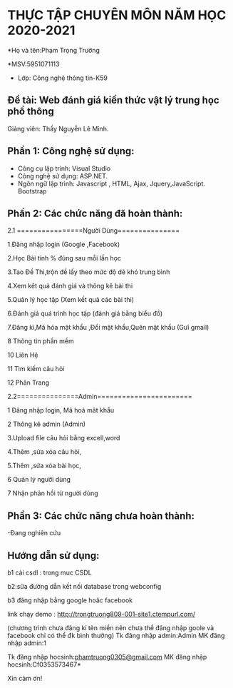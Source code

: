 # THỰC TẬP CHUYÊN MÔN NĂM HỌC 2020-2021
*Họ và tên:Phạm Trọng Trường

*MSV:5951071113     
* Lớp: Công nghệ thông tin-K59

## Đề tài: Web đánh giá kiến thức vật lý trung học phổ thông
Giảng viên: Thầy Nguyễn Lê Minh. 

## Phần 1: Công nghệ sử dụng:
-	Công cụ lập trình: Visual Studio
-	Công nghệ sử dụng: ASP.NET.
-	Ngôn ngữ lập trình:  Javascript , HTML, Ajax, Jquery,JavaScript. Bootstrap

## Phần 2: Các chức năng đã hoàn thành:
2.1 ================Người Dùng===============

1.Đăng nhập login (Google ,Facebook) 

2.Học Bài tính % đúng sau mỗi lần học

3.Tao Đề Thi,trộn đề lấy theo mức độ dẽ khó trung bình 

4.Xem kêt quả đánh giá và thông kê bài thi

5.Quản lý học tập (Xem kết quả các bài thi)

6.Đánh giá quá trình học tập (đánh giá bằng biểu đồ)

7.Đăng kí,Mã hóa mật khẩu ,Đổi mật khẩu,Quên mật khẩu (Gưỉ gmail)  

8 Thông tin phần mềm

10 Liên Hệ

11 Tìm kiếm câu hỏi

12 Phân Trang 

2.2===============Admin=======================

1 Đăng nhập login, Mã hoá mât khẩu

2 Thông kê admin (Admin)

3.Upload file câu hỏi bằng excell,word 

4.Thêm ,sửa xóa câu hỏi,

5.Thêm ,sửa xóa bài học,

6 Quản lý người dùng 

7 Nhận phản hồi từ người dùng 

## Phần 3: Các chức năng chưa hoàn thành:

-Đang nghiên cứu 

## Hướng dẫn sử dụng:
b1 cài csdl : trong muc CSDL

b2:sữa đường dẫn kết nối database trong webconfig

b3 đăng nhập bằng google hoăc facebook 

link chạy demo : http://trongtruong809-001-site1.ctempurl.com/ 

(chương trình chưa đăng kí tên miền nên chưa thể đăng nhập goole và facebook
chỉ có thể đk bình thường)
Tk đăng nhập admin:Admin
MK đăng nhập admin:1

Tk đăng nhập hocsinh:phamtruong0305@gmail.com
MK đăng nhập hocsinh:Cf0353573467*


Xin cảm ơn!
